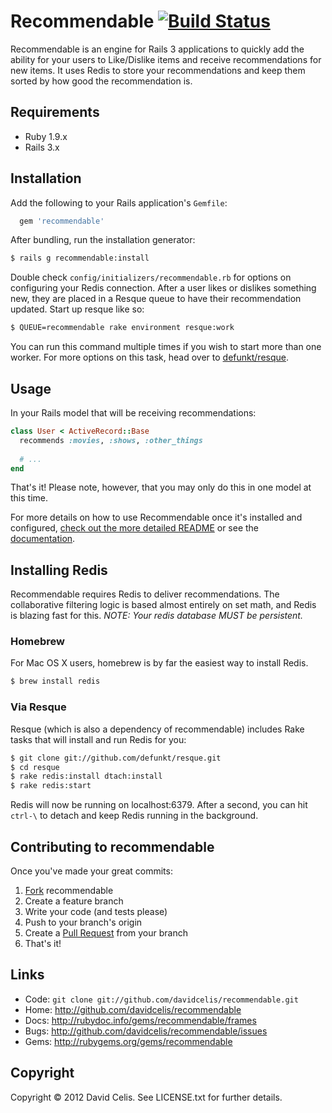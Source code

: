 # Recommendable [![Build Status](https://secure.travis-ci.org/davidcelis/recommendable.png)](http://travis-ci.org/davidcelis/recommendable)

Recommendable is an engine for Rails 3 applications to quickly add the ability for your users to Like/Dislike items and receive recommendations for new items. It uses Redis to store your recommendations and keep them sorted by how good the recommendation is.

Requirements
------------
* Ruby 1.9.x
* Rails 3.x

Installation
------------

Add the following to your Rails application's `Gemfile`:

``` ruby
  gem 'recommendable'
```

After bundling, run the installation generator:

``` bash
$ rails g recommendable:install
```

Double check `config/initializers/recommendable.rb` for options on configuring your Redis connection. After a user likes or dislikes something new, they are placed in a Resque queue to have their recommendation updated. Start up resque like so:

``` bash
$ QUEUE=recommendable rake environment resque:work
```

You can run this command multiple times if you wish to start more than one
worker. For more options on this task, head over to [defunkt/resque][resque].

Usage
-----

In your Rails model that will be receiving recommendations:

``` ruby
class User < ActiveRecord::Base
  recommends :movies, :shows, :other_things
  
  # ...
end
```

That's it! Please note, however, that you may only do this in one model at this time.

For more details on how to use Recommendable once it's installed and configured, [check out the more detailed README][recommendable] or see the [documentation][documentation].

Installing Redis
----------------

Recommendable requires Redis to deliver recommendations. The collaborative filtering logic is based almost entirely on set math, and Redis is blazing fast for this. _NOTE: Your redis database MUST be persistent._

### Homebrew

For Mac OS X users, homebrew is by far the easiest way to install Redis.

``` bash
$ brew install redis
```

### Via Resque

Resque (which is also a dependency of recommendable) includes Rake tasks that
will install and run Redis for you:

``` bash
$ git clone git://github.com/defunkt/resque.git
$ cd resque
$ rake redis:install dtach:install
$ rake redis:start
```

Redis will now be running on localhost:6379. After a second, you can hit `ctrl-\` to detach and keep Redis running in the background.

Contributing to recommendable
-----------------------------

Once you've made your great commits:

1. [Fork][forking] recommendable
2. Create a feature branch
3. Write your code (and tests please)
4. Push to your branch's origin
5. Create a [Pull Request][pull requests] from your branch
6. That's it!

Links
-----
* Code: `git clone git://github.com/davidcelis/recommendable.git`
* Home: <http://github.com/davidcelis/recommendable>
* Docs: <http://rubydoc.info/gems/recommendable/frames>
* Bugs: <http://github.com/davidcelis/recommendable/issues>
* Gems: <http://rubygems.org/gems/recommendable>

Copyright
---------

Copyright © 2012 David Celis. See LICENSE.txt for
further details.

[stars]: http://davidcelis.com/blog/2012/02/01/why-i-hate-five-star-ratings/
[resque]: https://github.com/defunkt/resque
[forking]: http://help.github.com/forking/
[pull requests]: http://help.github.com/pull-requests/
[collaborative filtering]: http://davidcelis.com/blog/2012/02/07/collaborative-filtering-with-likes-and-dislikes/
[recommendable]: http://davidcelis.github.com/recommendable/
[documentation]: http://rubydoc.info/gems/recommendable/frames
